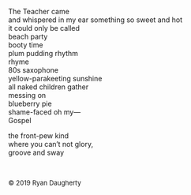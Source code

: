 The Teacher came  
and whispered in my ear something so sweet and hot   
it could only be called  
beach party   
booty time  
plum pudding rhythm   
rhyme  
80s saxophone  
yellow-parakeeting sunshine  
all naked children gather  
messing on   
blueberry pie  
shame-faced oh my—  
Gospel  
   
the front-pew kind   
where you can’t not glory,   
groove and sway

<br> 

<font size=2>© 2019 Ryan Daugherty</font> 